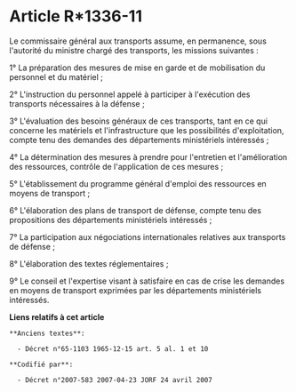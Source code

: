 # Article R*1336-11

Le commissaire général aux transports assume, en permanence, sous l'autorité du ministre chargé des transports, les missions
suivantes :

1° La préparation des mesures de mise en garde et de mobilisation du personnel et du matériel ;

2° L'instruction du personnel appelé à participer à l'exécution des transports nécessaires à la défense ;

3° L'évaluation des besoins généraux de ces transports, tant en ce qui concerne les matériels et l'infrastructure que les
possibilités d'exploitation, compte tenu des demandes des départements ministériels intéressés ;

4° La détermination des mesures à prendre pour l'entretien et l'amélioration des ressources, contrôle de l'application de ces
mesures ;

5° L'établissement du programme général d'emploi des ressources en moyens de transport ;

6° L'élaboration des plans de transport de défense, compte tenu des propositions des départements ministériels intéressés ;

7° La participation aux négociations internationales relatives aux transports de défense ;

8° L'élaboration des textes réglementaires ;

9° Le conseil et l'expertise visant à satisfaire en cas de crise les demandes en moyens de transport exprimées par les
départements ministériels intéressés.

**Liens relatifs à cet article**

	**Anciens textes**:

	  - Décret n°65-1103 1965-12-15 art. 5 al. 1 et 10

	**Codifié par**:

	  - Décret n°2007-583 2007-04-23 JORF 24 avril 2007

